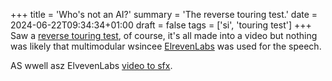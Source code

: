 +++
title = 'Who's not an AI?'
summary = 'The reverse touring test.'
date = 2024-06-22T09:34:34+01:00
draft = false
tags = ['si', 'touring test']
+++
Saw a [reverse touring test](https://www.youtube.com/watch?v=MxTWLm9vT_o), of course, it's all made into a video but nothing was likely that multimodular wsincee [ElrevenLabs]([en.wikipedia.org/](https://elevenlabs.io/)) was used for the speech.


AS wwell asz ElvevenLabs [video to sfx](https://www.videotosoundeffects.com/).
